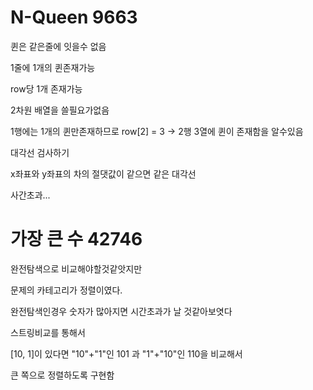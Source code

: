 



# N-Queen 9663

퀸은 같은줄에 잇을수 없음

1줄에 1개의 퀸존재가능

row당 1개 존재가능



2차원 배열을 쓸필요가없음

1행에는 1개의 퀸만존재하므로 row[2] = 3 -> 2행 3열에 퀸이 존재함을 알수있음



대각선 검사하기

x좌표와 y좌표의 차의 절댓값이 같으면 같은 대각선

사간초과...



# 가장 큰 수 42746

완전탐색으로 비교해야할것같앗지만

문제의 카테고리가 정렬이였다.

완전탐색인경우 숫자가 많아지면 시간초과가 날 것같아보엿다



스트링비교를 통해서

[10, 1]이 있다면 "10"+"1"인 101 과  "1"+"10"인 110을 비교해서

큰 쪽으로 정렬하도록 구현함